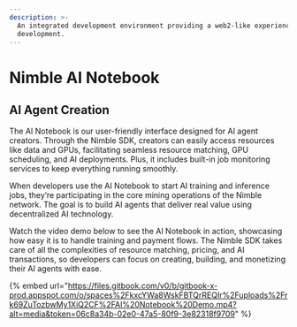 ```yaml
---
description: >-
  An integrated development environment providing a web2-like experience for AI
  development.
---
```


# Nimble AI Notebook

## AI Agent Creation

The AI Notebook is our user-friendly interface designed for AI agent creators. Through the Nimble SDK, creators can easily access resources like data and GPUs, facilitating seamless resource matching, GPU scheduling, and AI deployments. Plus, it includes built-in job monitoring services to keep everything running smoothly.

When developers use the AI Notebook to start AI training and inference jobs, they’re participating in the core mining operations of the Nimble network. The goal is to build AI agents that deliver real value using decentralized AI technology.

Watch the video demo below to see the AI Notebook in action, showcasing how easy it is to handle training and payment flows. The Nimble SDK takes care of all the complexities of resource matching, pricing, and AI transactions, so developers can focus on creating, building, and monetizing their AI agents with ease.

{% embed url="https://files.gitbook.com/v0/b/gitbook-x-prod.appspot.com/o/spaces%2FkxcYWa8WskFBTQrREQIr%2Fuploads%2Frk69ZuTozbwMy1XiQ2CF%2FAI%20Notebook%20Demo.mp4?alt=media&token=06c8a34b-02e0-47a5-80f9-3e82318f9709" %}
